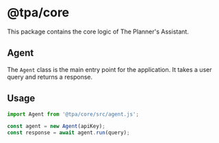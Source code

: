 # @tpa/core

This package contains the core logic of The Planner's Assistant.

## Agent

The `Agent` class is the main entry point for the application. It takes a user query and returns a response.

## Usage

```javascript
import Agent from '@tpa/core/src/agent.js';

const agent = new Agent(apiKey);
const response = await agent.run(query);
```
